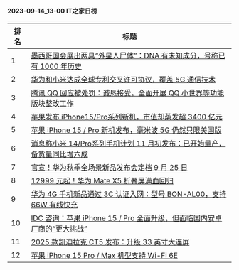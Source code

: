 #### 2023-09-14_13-00  IT之家日榜

| 排名 | 标题|
| --- | ---|
| 1 | [墨西哥国会展出两具“外星人尸体”：DNA 有未知成分，号称已有 1000 年历史](https://www.ithome.com/0/718/955.htm) |
| 2 | [华为和小米达成全球专利交叉许可协议，覆盖 5G 通信技术](https://www.ithome.com/0/718/844.htm) |
| 3 | [腾讯 QQ 回应被处罚：诚恳接受，全面开展 QQ 小世界等功能版块整改工作](https://www.ithome.com/0/718/964.htm) |
| 4 | [苹果发布 iPhone15/Pro系列新机，市值却蒸发超 3400 亿元](https://www.ithome.com/0/718/881.htm) |
| 5 | [苹果 iPhone 15 / Pro 新机发布，毫米波 5G 仍然只限美国版](https://www.ithome.com/0/718/959.htm) |
| 6 | [消息称小米 14/Pro系列手机计划 11 月初发布：已开始量产，备货量同比增六成](https://www.ithome.com/0/718/949.htm) |
| 7 | [官宣！华为秋季全场景新品发布会定档 9 月 25 日](https://www.ithome.com/0/719/008.htm) |
| 8 | [12999 元起！华为 Mate X5 折叠屏满血回归](https://www.ithome.com/0/719/015.htm) |
| 9 | [华为 4G 手机新品通过 3C 认证入网：型号 BON-AL00，支持 66W 有线快充](https://www.ithome.com/0/718/831.htm) |
| 10 | [IDC 咨询：苹果 iPhone 15 / Pro 全面升级，但面临国内安卓厂商的“更大挑战”](https://www.ithome.com/0/718/921.htm) |
| 11 | [2025 款凯迪拉克 CT5 发布：升级 33 英寸大连屏](https://www.ithome.com/0/718/976.htm) |
| 12 | [苹果 iPhone 15 Pro / Max 机型支持 Wi-Fi 6E](https://www.ithome.com/0/718/852.htm) |
